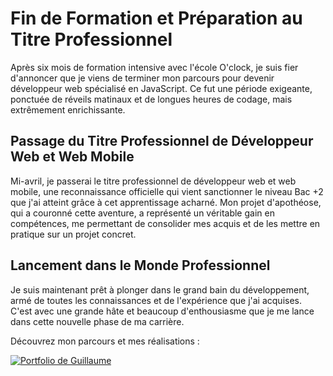 # Fin de Formation et Préparation au Titre Professionnel

Après six mois de formation intensive avec l'école O'clock, je suis fier d'annoncer que je viens de terminer mon parcours pour devenir développeur web spécialisé en JavaScript. Ce fut une période exigeante, ponctuée de réveils matinaux et de longues heures de codage, mais extrêmement enrichissante.

## Passage du Titre Professionnel de Développeur Web et Web Mobile

Mi-avril, je passerai le titre professionnel de développeur web et web mobile, une reconnaissance officielle qui vient sanctionner le niveau Bac +2 que j'ai atteint grâce à cet apprentissage acharné. Mon projet d'apothéose, qui a couronné cette aventure, a représenté un véritable gain en compétences, me permettant de consolider mes acquis et de les mettre en pratique sur un projet concret.

## Lancement dans le Monde Professionnel

Je suis maintenant prêt à plonger dans le grand bain du développement, armé de toutes les connaissances et de l'expérience que j'ai acquises. C'est avec une grande hâte et beaucoup d'enthousiasme que je me lance dans cette nouvelle phase de ma carrière.

Découvrez mon parcours et mes réalisations :

[![Portfolio de Guillaume](https://img.shields.io/badge/Mon_Portfolio-000?style=for-the-badge&logo=kuaishou&logoColor=white)](https://guillaume-brechaire.netlify.app/)
